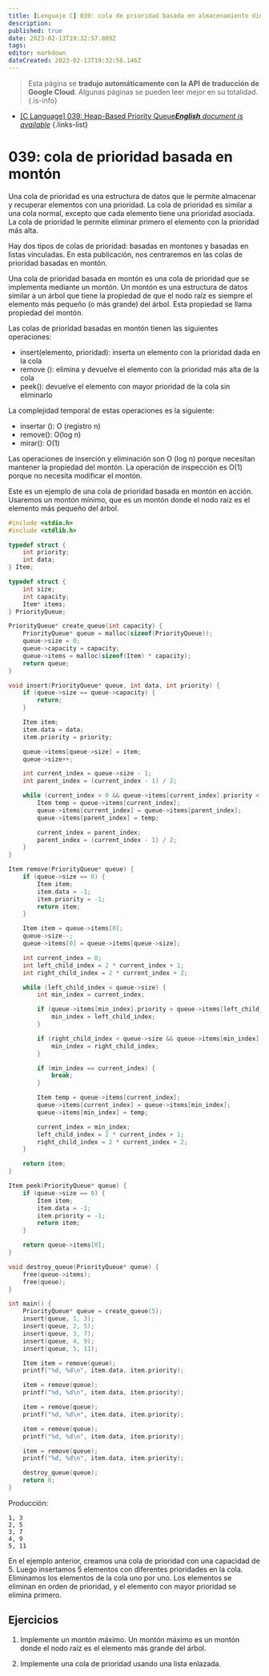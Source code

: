 ```yaml
---
title: [Lenguaje C] 039: cola de prioridad basada en almacenamiento dinámico
description: 
published: true
date: 2023-02-13T19:32:57.809Z
tags: 
editor: markdown
dateCreated: 2023-02-13T19:32:56.146Z
---
```


> Esta página se **tradujo automáticamente con la API de traducción de Google Cloud**.
Algunas páginas se pueden leer mejor en su totalidad.{.is-info}



- [[C Language] 039: Heap-Based Priority Queue***English** document is available*](/en/Knowledge-base/Algorithm/c-language-039-heap-based-priority-queue)
{.links-list}


# 039: cola de prioridad basada en montón

Una cola de prioridad es una estructura de datos que le permite almacenar y recuperar elementos con una prioridad. La cola de prioridad es similar a una cola normal, excepto que cada elemento tiene una prioridad asociada. La cola de prioridad le permite eliminar primero el elemento con la prioridad más alta.

Hay dos tipos de colas de prioridad: basadas en montones y basadas en listas vinculadas. En esta publicación, nos centraremos en las colas de prioridad basadas en montón.

Una cola de prioridad basada en montón es una cola de prioridad que se implementa mediante un montón. Un montón es una estructura de datos similar a un árbol que tiene la propiedad de que el nodo raíz es siempre el elemento más pequeño (o más grande) del árbol. Esta propiedad se llama propiedad del montón.

Las colas de prioridad basadas en montón tienen las siguientes operaciones:

- insert(elemento, prioridad): inserta un elemento con la prioridad dada en la cola
- remove (): elimina y devuelve el elemento con la prioridad más alta de la cola
- peek(): devuelve el elemento con mayor prioridad de la cola sin eliminarlo

La complejidad temporal de estas operaciones es la siguiente:

- insertar (): O (registro n)
- remove(): O(log n)
- mirar(): O(1)

Las operaciones de inserción y eliminación son O (log n) porque necesitan mantener la propiedad del montón. La operación de inspección es O(1) porque no necesita modificar el montón.

Este es un ejemplo de una cola de prioridad basada en montón en acción. Usaremos un montón mínimo, que es un montón donde el nodo raíz es el elemento más pequeño del árbol.

```c
#include <stdio.h>
#include <stdlib.h>

typedef struct {
    int priority;
    int data;
} Item;

typedef struct {
    int size;
    int capacity;
    Item* items;
} PriorityQueue;

PriorityQueue* create_queue(int capacity) {
    PriorityQueue* queue = malloc(sizeof(PriorityQueue));
    queue->size = 0;
    queue->capacity = capacity;
    queue->items = malloc(sizeof(Item) * capacity);
    return queue;
}

void insert(PriorityQueue* queue, int data, int priority) {
    if (queue->size == queue->capacity) {
        return;
    }

    Item item;
    item.data = data;
    item.priority = priority;

    queue->items[queue->size] = item;
    queue->size++;

    int current_index = queue->size - 1;
    int parent_index = (current_index - 1) / 2;

    while (current_index > 0 && queue->items[current_index].priority < queue->items[parent_index].priority) {
        Item temp = queue->items[current_index];
        queue->items[current_index] = queue->items[parent_index];
        queue->items[parent_index] = temp;

        current_index = parent_index;
        parent_index = (current_index - 1) / 2;
    }
}

Item remove(PriorityQueue* queue) {
    if (queue->size == 0) {
        Item item;
        item.data = -1;
        item.priority = -1;
        return item;
    }

    Item item = queue->items[0];
    queue->size--;
    queue->items[0] = queue->items[queue->size];

    int current_index = 0;
    int left_child_index = 2 * current_index + 1;
    int right_child_index = 2 * current_index + 2;

    while (left_child_index < queue->size) {
        int min_index = current_index;

        if (queue->items[min_index].priority > queue->items[left_child_index].priority) {
            min_index = left_child_index;
        }

        if (right_child_index < queue->size && queue->items[min_index].priority > queue->items[right_child_index].priority) {
            min_index = right_child_index;
        }

        if (min_index == current_index) {
            break;
        }

        Item temp = queue->items[current_index];
        queue->items[current_index] = queue->items[min_index];
        queue->items[min_index] = temp;

        current_index = min_index;
        left_child_index = 2 * current_index + 1;
        right_child_index = 2 * current_index + 2;
    }

    return item;
}

Item peek(PriorityQueue* queue) {
    if (queue->size == 0) {
        Item item;
        item.data = -1;
        item.priority = -1;
        return item;
    }

    return queue->items[0];
}

void destroy_queue(PriorityQueue* queue) {
    free(queue->items);
    free(queue);
}

int main() {
    PriorityQueue* queue = create_queue(5);
    insert(queue, 1, 3);
    insert(queue, 2, 5);
    insert(queue, 3, 7);
    insert(queue, 4, 9);
    insert(queue, 5, 11);

    Item item = remove(queue);
    printf("%d, %d\n", item.data, item.priority);

    item = remove(queue);
    printf("%d, %d\n", item.data, item.priority);

    item = remove(queue);
    printf("%d, %d\n", item.data, item.priority);

    item = remove(queue);
    printf("%d, %d\n", item.data, item.priority);

    item = remove(queue);
    printf("%d, %d\n", item.data, item.priority);

    destroy_queue(queue);
    return 0;
}
```

Producción:

```
1, 3
2, 5
3, 7
4, 9
5, 11
```

En el ejemplo anterior, creamos una cola de prioridad con una capacidad de 5. Luego insertamos 5 elementos con diferentes prioridades en la cola. Eliminamos los elementos de la cola uno por uno. Los elementos se eliminan en orden de prioridad, y el elemento con mayor prioridad se elimina primero.

## Ejercicios

1. Implemente un montón máximo. Un montón máximo es un montón donde el nodo raíz es el elemento más grande del árbol.

2. Implemente una cola de prioridad usando una lista enlazada.